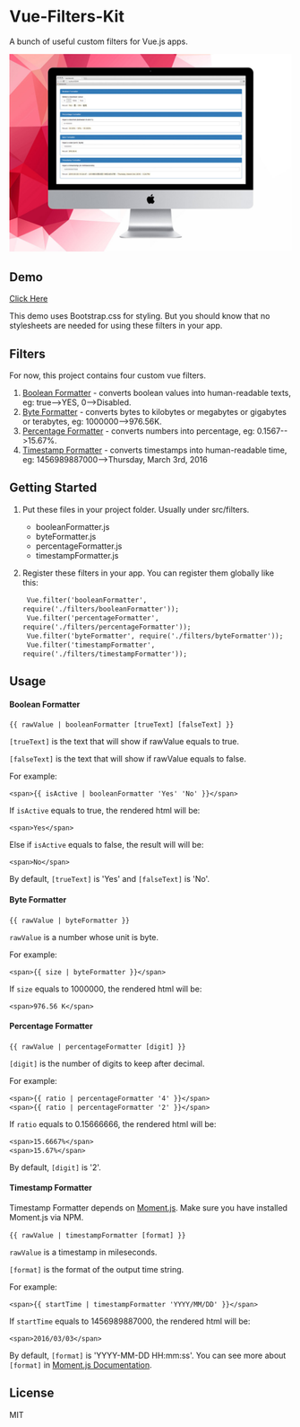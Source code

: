 # Vue-Filters-Kit

A bunch of useful custom filters for Vue.js apps.

![Screenshot](https://raw.githubusercontent.com/panteng/vue-filters-kit/master/screenshot.jpg)

## Demo

[Click Here](http://panteng.me/demos/vue-filters-kit/)

This demo uses Bootstrap.css for styling. But you should know that no stylesheets are needed for using these filters in your app.

## Filters

For now, this project contains four custom vue filters.

1. [Boolean Formatter](#boolean-formatter) - converts boolean values into human-readable texts, eg: true-->YES, 0-->Disabled.
2. [Byte Formatter](#byte-formatter) - converts bytes to kilobytes or megabytes or gigabytes or terabytes, eg: 1000000-->976.56K.
3. [Percentage Formatter](#percentage-formatter) - converts numbers into percentage, eg: 0.1567-->15.67%.
4. [Timestamp Formatter](#timestamp-formatter) - converts timestamps into human-readable time, eg: 1456989887000-->Thursday, March 3rd, 2016

## Getting Started

1. Put these files in your project folder. Usually under src/filters.

    - booleanFormatter.js
    - byteFormatter.js
    - percentageFormatter.js
    - timestampFormatter.js
    
2. Register these filters in your app. You can register them globally like this:

        Vue.filter('booleanFormatter', require('./filters/booleanFormatter'));
        Vue.filter('percentageFormatter', require('./filters/percentageFormatter'));
        Vue.filter('byteFormatter', require('./filters/byteFormatter'));
        Vue.filter('timestampFormatter', require('./filters/timestampFormatter'));
        
## Usage

#### Boolean Formatter

`{{ rawValue | booleanFormatter [trueText] [falseText] }}`

`[trueText]` is the text that will show if rawValue equals to true.

`[falseText]` is the text that will show if rawValue equals to false.

For example:

    <span>{{ isActive | booleanFormatter 'Yes' 'No' }}</span>
    
If `isActive` equals to true, the rendered html will be:

    <span>Yes</span>
    
Else if `isActive` equals to false, the result will will be:

    <span>No</span>

By default, `[trueText]` is 'Yes' and `[falseText]` is 'No'.

#### Byte Formatter

`{{ rawValue | byteFormatter }}`

`rawValue` is a number whose unit is byte.

For example:

    <span>{{ size | byteFormatter }}</span>
    
If `size` equals to 1000000, the rendered html will be:

    <span>976.56 K</span>

#### Percentage Formatter

`{{ rawValue | percentageFormatter [digit] }}`

`[digit]` is the number of digits to keep after decimal.

For example:

    <span>{{ ratio | percentageFormatter '4' }}</span>
    <span>{{ ratio | percentageFormatter '2' }}</span>
    
If `ratio` equals to 0.15666666, the rendered html will be:

    <span>15.6667%</span>
    <span>15.67%</span>

By default, `[digit]` is '2'.

#### Timestamp Formatter

Timestamp Formatter depends on [Moment.js](http://momentjs.com/). Make sure you have installed Moment.js via NPM.

`{{ rawValue | timestampFormatter [format] }}`

`rawValue` is a timestamp in mileseconds.

`[format]` is the format of the output time string.

For example:

    <span>{{ startTime | timestampFormatter 'YYYY/MM/DD' }}</span>
    
If `startTime` equals to 1456989887000, the rendered html will be:

    <span>2016/03/03</span>
    
By default, `[format]` is 'YYYY-MM-DD HH:mm:ss'. You can see more about `[format]` in [Moment.js Documentation](http://momentjs.com/docs/#/parsing/string-format/).

## License

MIT